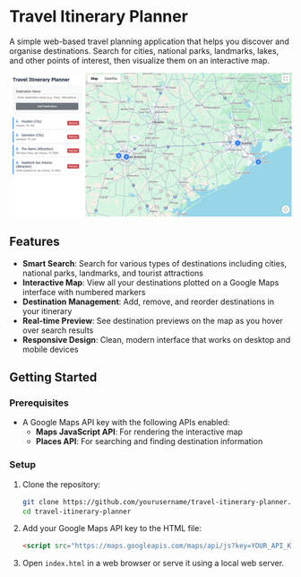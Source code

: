 # Travel Itinerary Planner

A simple web-based travel planning application that helps you discover and organise destinations. Search for cities, national parks, landmarks, lakes, and other points of interest, then visualize them on an interactive map.

![travel-itinerary-planner](./travel-itinerary-planner.png)

## Features

- **Smart Search**: Search for various types of destinations including cities, national parks, landmarks, and tourist attractions
- **Interactive Map**: View all your destinations plotted on a Google Maps interface with numbered markers
- **Destination Management**: Add, remove, and reorder destinations in your itinerary
- **Real-time Preview**: See destination previews on the map as you hover over search results
- **Responsive Design**: Clean, modern interface that works on desktop and mobile devices

## Getting Started

### Prerequisites

- A Google Maps API key with the following APIs enabled:
  - **Maps JavaScript API**: For rendering the interactive map
  - **Places API**: For searching and finding destination information

### Setup

1. Clone the repository:
   ```bash
   git clone https://github.com/yourusername/travel-itinerary-planner.git
   cd travel-itinerary-planner
   ```

2. Add your Google Maps API key to the HTML file:
   ```html
   <script src="https://maps.googleapis.com/maps/api/js?key=YOUR_API_KEY_HERE&libraries=places&callback=initMap"></script>
   ```

3. Open `index.html` in a web browser or serve it using a local web server.
